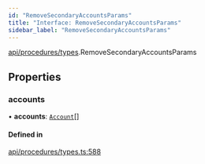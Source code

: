 ```yaml
---
id: "RemoveSecondaryAccountsParams"
title: "Interface: RemoveSecondaryAccountsParams"
sidebar_label: "RemoveSecondaryAccountsParams"
---
```


[api/procedures/types](../../../../../modules/API/Procedures/Types/Types.md).RemoveSecondaryAccountsParams

## Properties

### accounts

• **accounts**: [`Account`](../../../../../classes/API/Entities/Account/Account.md)[]

#### Defined in

[api/procedures/types.ts:588](https://github.com/PolymeshAssociation/polymesh-sdk/blob/654b99c8d/src/api/procedures/types.ts#L588)
